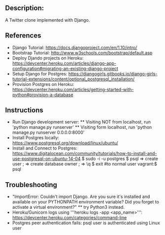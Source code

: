 ## Description: 
A Twitter clone implemented with Django.

## References
* Django Tutorial: https://docs.djangoproject.com/en/1.10/intro/
* Bootstrap Tutorial: http://www.w3schools.com/bootstrap/default.asp
* Deploy Djando projects on Heroku: https://devcenter.heroku.com/articles/django-app-configuration#migrating-an-existing-django-project
* Setup Django for Postgres: https://djangogirls.gitbooks.io/django-girls-tutorial-extensions/content/optional_postgresql_installation/
* Provision Postgres on Heroku: https://devcenter.heroku.com/articles/getting-started-with-python#provision-a-database


## Instructions
* Run Django development server:
** Visiting NOT from localhost, run 'python manage.py runserver'
** Visiting form localhost, run 'python manage.py runserver 0.0.0.0:8000'
* Install Postgres locally: https://www.postgresql.org/download/linux/ubuntu/
* Install and Connect to Postgres: https://www.digitalocean.com/community/tutorials/how-to-install-and-use-postgresql-on-ubuntu-14-04
$ sudo -i -u postgres
$ psql
=> create user <Linux username>;
=> create database <database name> owner <Linux username>;
=> \q 
$ exit #to normal user 
vagrant:$ psql <databasename>



## Troubleshooting
* "ImportError: Couldn't import Django. Are you sure it's installed and available on your PYTHONPATH environment variable? Did you forget to activate a virtual environment?"
**  try Python3 instead. 
* Heroku/Gunicorn logs using '''heroku logs -app <app_name>''': https://devcenter.heroku.com/categories/command-line
* Postgres peer authentication fails: psql user is authenticated using Linux user
